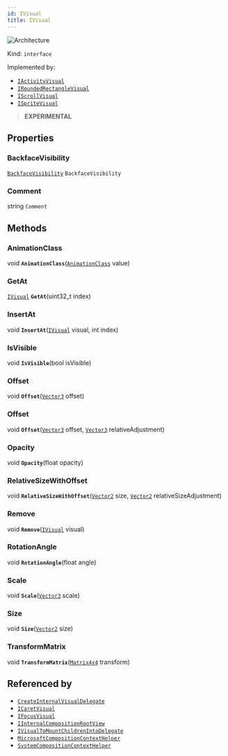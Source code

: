 ```yaml
---
id: IVisual
title: IVisual
---
```


![Architecture](https://img.shields.io/badge/architecture-new_only-blue)

Kind: `interface`

Implemented by: 
- [`IActivityVisual`](IActivityVisual)
- [`IRoundedRectangleVisual`](IRoundedRectangleVisual)
- [`IScrollVisual`](IScrollVisual)
- [`ISpriteVisual`](ISpriteVisual)

> **EXPERIMENTAL**

## Properties
### BackfaceVisibility
 [`BackfaceVisibility`](BackfaceVisibility) `BackfaceVisibility`

### Comment
 string `Comment`

## Methods
### AnimationClass
void **`AnimationClass`**([`AnimationClass`](AnimationClass) value)

### GetAt
[`IVisual`](IVisual) **`GetAt`**(uint32_t index)

### InsertAt
void **`InsertAt`**([`IVisual`](IVisual) visual, int index)

### IsVisible
void **`IsVisible`**(bool isVisible)

### Offset
void **`Offset`**([`Vector3`](https://docs.microsoft.com/uwp/api/Windows.Foundation.Numerics.Vector3) offset)

### Offset
void **`Offset`**([`Vector3`](https://docs.microsoft.com/uwp/api/Windows.Foundation.Numerics.Vector3) offset, [`Vector3`](https://docs.microsoft.com/uwp/api/Windows.Foundation.Numerics.Vector3) relativeAdjustment)

### Opacity
void **`Opacity`**(float opacity)

### RelativeSizeWithOffset
void **`RelativeSizeWithOffset`**([`Vector2`](https://docs.microsoft.com/uwp/api/Windows.Foundation.Numerics.Vector2) size, [`Vector2`](https://docs.microsoft.com/uwp/api/Windows.Foundation.Numerics.Vector2) relativeSizeAdjustment)

### Remove
void **`Remove`**([`IVisual`](IVisual) visual)

### RotationAngle
void **`RotationAngle`**(float angle)

### Scale
void **`Scale`**([`Vector3`](https://docs.microsoft.com/uwp/api/Windows.Foundation.Numerics.Vector3) scale)

### Size
void **`Size`**([`Vector2`](https://docs.microsoft.com/uwp/api/Windows.Foundation.Numerics.Vector2) size)

### TransformMatrix
void **`TransformMatrix`**([`Matrix4x4`](https://docs.microsoft.com/uwp/api/Windows.Foundation.Numerics.Matrix4x4) transform)

## Referenced by
- [`CreateInternalVisualDelegate`](CreateInternalVisualDelegate)
- [`ICaretVisual`](ICaretVisual)
- [`IFocusVisual`](IFocusVisual)
- [`IInternalCompositionRootView`](IInternalCompositionRootView)
- [`IVisualToMountChildrenIntoDelegate`](IVisualToMountChildrenIntoDelegate)
- [`MicrosoftCompositionContextHelper`](MicrosoftCompositionContextHelper)
- [`SystemCompositionContextHelper`](SystemCompositionContextHelper)

